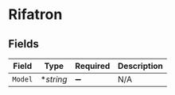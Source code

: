 # Rifatron


## Fields

| Field              | Type               | Required           | Description        |
| ------------------ | ------------------ | ------------------ | ------------------ |
| `Model`            | **string*          | :heavy_minus_sign: | N/A                |
